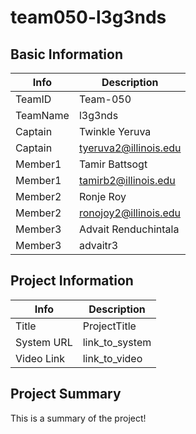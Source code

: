 # team050-l3g3nds

## Basic Information

|   Info      |        Description     |
| ----------- | ---------------------- |
| TeamID      |        Team-050        |
| TeamName    |         l3g3nds        |
| Captain     |       Twinkle Yeruva   |
| Captain     |  tyeruva2@illinois.edu |
| Member1     |       Tamir Battsogt   |
| Member1     |   tamirb2@illinois.edu |
| Member2     |        Ronje Roy       |
| Member2     |  ronojoy2@illinois.edu |
| Member3     |  Advait Renduchintala  |
| Member3     |        advaitr3        |

## Project Information

|   Info      |        Description     |
| ----------- | ---------------------- |
|  Title      |       ProjectTitle     |
| System URL  |      link_to_system    |
| Video Link  |      link_to_video     |

## Project Summary

This is a summary of the project!
